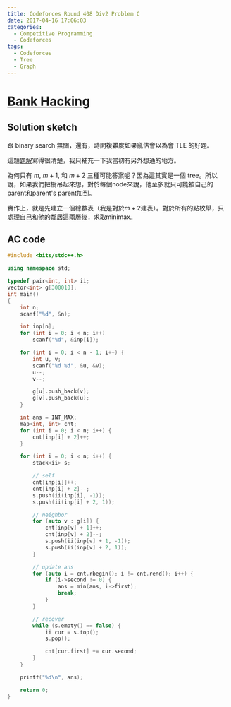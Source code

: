 ```yaml
---
title: Codeforces Round 408 Div2 Problem C
date: 2017-04-16 17:06:03
categories:
  - Competitive Programming
  - Codeforces
tags:
  - Codeforces
  - Tree
  - Graph
---
```


# [Bank Hacking](http://codeforces.com/contest/796/problem/C)

## Solution sketch

跟 binary search 無關，還有，時間複雜度如果亂估會以為會 TLE 的好題。

這題[題解](http://codeforces.com/blog/entry/51527)寫得很清楚，我只補充一下我當初有另外想通的地方。

為何只有 $m$, $m+1$, 和 $m+2$ 三種可能答案呢？因為這其實是一個 tree。所以說，如果我們把樹吊起來想，對於每個node來說，他至多就只可能被自己的parent和parent's parent加到。

實作上，就是先建立一個總數表（我是對於$m+2$建表）。對於所有的點枚舉，只處理自己和他的鄰居這兩層後，求取minimax。

<!-- more -->

## AC code

```c++
#include <bits/stdc++.h>

using namespace std;

typedef pair<int, int> ii;
vector<int> g[300010];
int main()
{
    int n;
    scanf("%d", &n);

    int inp[n];
    for (int i = 0; i < n; i++)
        scanf("%d", &inp[i]);

    for (int i = 0; i < n - 1; i++) {
        int u, v;
        scanf("%d %d", &u, &v);
        u--;
        v--;

        g[u].push_back(v);
        g[v].push_back(u);
    }

    int ans = INT_MAX;
    map<int, int> cnt;
    for (int i = 0; i < n; i++) {
        cnt[inp[i] + 2]++;
    }

    for (int i = 0; i < n; i++) {
        stack<ii> s;

        // self
        cnt[inp[i]]++;
        cnt[inp[i] + 2]--;
        s.push(ii(inp[i], -1));
        s.push(ii(inp[i] + 2, 1));

        // neighbor
        for (auto v : g[i]) {
            cnt[inp[v] + 1]++;
            cnt[inp[v] + 2]--;
            s.push(ii(inp[v] + 1, -1));
            s.push(ii(inp[v] + 2, 1));
        }

        // update ans
        for (auto i = cnt.rbegin(); i != cnt.rend(); i++) {
            if (i->second != 0) {
                ans = min(ans, i->first);
                break;
            }
        }

        // recover
        while (s.empty() == false) {
            ii cur = s.top();
            s.pop();

            cnt[cur.first] += cur.second;
        }
    }

    printf("%d\n", ans);

    return 0;
}

```
